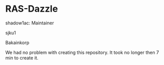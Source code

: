 # RAS-Dazzle

shadow1ac: Maintainer

sjku1

Bakainkorp


We had no problem with creating this repository. It took no longer then 7 min to create it.
